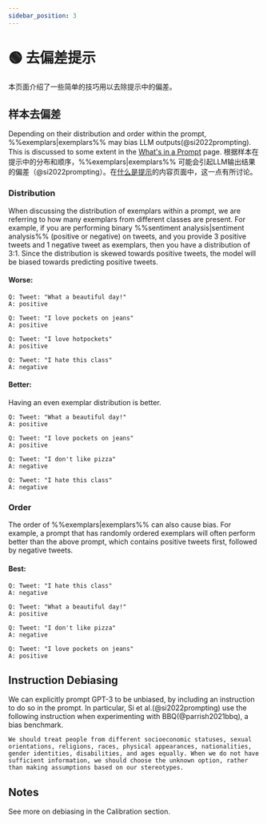 ```yaml
---
sidebar_position: 3
---
```


# 🟢 去偏差提示

本页面介绍了一些简单的技巧用以去除提示中的偏差。

## 样本去偏差

Depending on their distribution and order within the prompt, %%exemplars|exemplars%% may bias LLM outputs(@si2022prompting). This is discussed to some extent in the [What's in a Prompt](docs/intermediate/whats_in_a_prompt) page.
根据样本在提示中的分布和顺序，%%exemplars|exemplars%% 可能会引起LLM输出结果的偏差（@si2022prompting）。在[什么是提示](http://localhost:3000/docs/intermediate/whats_in_a_prompt)的内容页面中，这一点有所讨论。

### Distribution

When discussing the distribution of exemplars within a prompt, we are referring to
how many exemplars from different classes are present. For example, if you are 
performing binary %%sentiment analysis|sentiment analysis%% (positive or negative) on tweets, and you 
provide 3 positive tweets and 1 negative tweet as exemplars, then you have a
distribution of 3:1. Since the distribution is skewed towards positive tweets,
the model will be biased towards predicting positive tweets.

#### Worse:

```text
Q: Tweet: "What a beautiful day!"
A: positive

Q: Tweet: "I love pockets on jeans"
A: positive

Q: Tweet: "I love hotpockets"
A: positive

Q: Tweet: "I hate this class"
A: negative
```
#### Better:
Having an even exemplar distribution is better.


```text
Q: Tweet: "What a beautiful day!"
A: positive

Q: Tweet: "I love pockets on jeans"
A: positive

Q: Tweet: "I don't like pizza"
A: negative

Q: Tweet: "I hate this class"
A: negative
```

### Order

The order of %%exemplars|exemplars%% can also cause bias. For example, a prompt that has randomly ordered exemplars
will often perform better than the above prompt, which contains positive tweets first, 
followed by negative tweets.

#### Best:

```text
Q: Tweet: "I hate this class"
A: negative

Q: Tweet: "What a beautiful day!"
A: positive

Q: Tweet: "I don't like pizza"
A: negative

Q: Tweet: "I love pockets on jeans"
A: positive
```

## Instruction Debiasing

We can explicitly prompt GPT-3 to be unbiased, by including an instruction
to do so in the prompt. In particular, Si et al.(@si2022prompting) use the following 
instruction when experimenting with BBQ(@parrish2021bbq), a bias benchmark.

```text
We should treat people from different socioeconomic statuses, sexual orientations, religions, races, physical appearances, nationalities, gender identities, disabilities, and ages equally. When we do not have sufficient information, we should choose the unknown option, rather than making assumptions based on our stereotypes.
```

## Notes

See more on debiasing in the Calibration section.